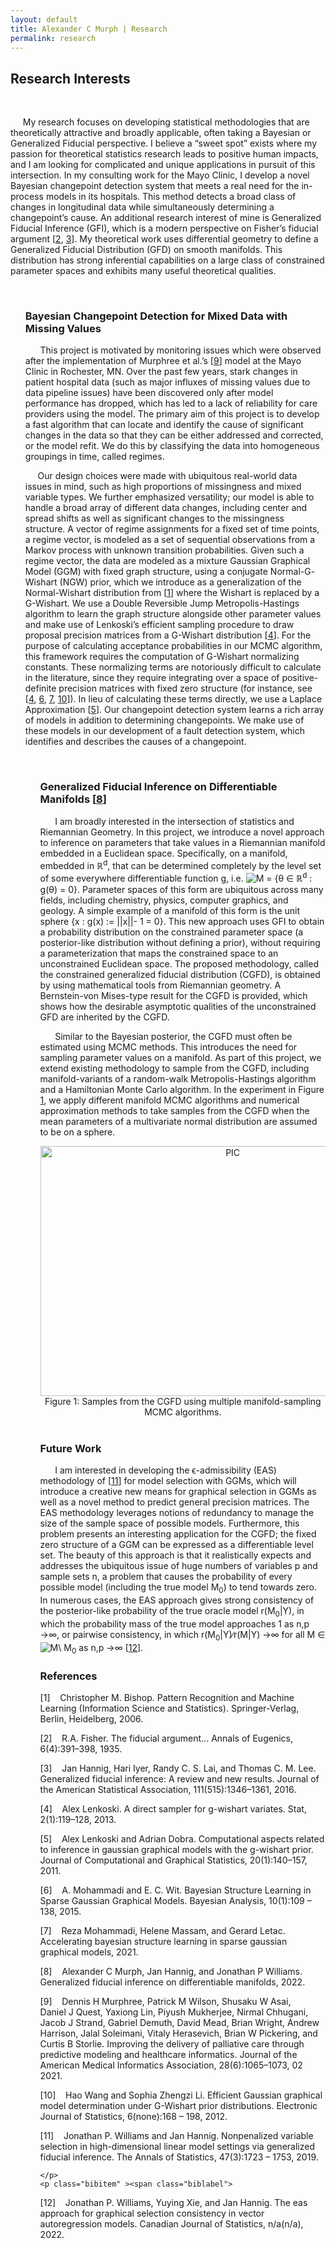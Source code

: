```yaml
---
layout: default
title: Alexander C Murph | Research
permalink: research 
---
```


<html > 
<head><title></title> 
<meta http-equiv="Content-Type" content="text/html; charset=iso-8859-1"> 
<meta name="generator" content="TeX4ht (http://www.tug.org/tex4ht/)"> 
<meta name="originator" content="TeX4ht (http://www.tug.org/tex4ht/)"> 
<!-- html --> 
<meta name="src" content="main.tex"> 
<link rel="stylesheet" type="text/css" href="main.css"> 
</head><body 
>
<div class="center" 
>
<!--l. 435--><p class="noindent" >
<!--l. 435--><p class="noindent" >

<div><h2>Research Interests</h2><br></div>
<!--l. 438--><p class="noindent" >&#x00A0;&#x00A0;&#x00A0;&#x00A0;&#x00A0;My research focuses on developing statistical methodologies that are theoretically attractive and broadly applicable, often taking
a Bayesian or Generalized Fiducial perspective. I believe a &#8220;sweet spot&#8221; exists where my passion for theoretical statistics research
leads to positive human impacts, and I am looking for complicated and unique applications in pursuit of this intersection.
In my consulting work for the Mayo Clinic, I develop a novel Bayesian changepoint detection system that meets a
real need for the in-process models in its hospitals. This method detects a broad class of changes in longitudinal
data while simultaneously determining a changepoint&#8217;s cause. An additional research interest of mine is Generalized
Fiducial Inference (GFI), which is a modern perspective on Fisher&#8217;s fiducial argument [<a 
href="#Xfisher1935">2</a>,&#x00A0;<a 
href="#Xhannig2016">3</a>]. My theoretical work uses
differential geometry to define a Generalized Fiducial Distribution (GFD) on smooth manifolds. This distribution has
strong inferential capabilities on a large class of constrained parameter spaces and exhibits many useful theoretical
qualities.
    
<ul>
<br>
<h3>Bayesian Changepoint Detection for Mixed Data with Missing Values</h3> <!--l. 442--><p class="noindent" >&#x00A0;&#x00A0;&#x00A0;&#x00A0;&#x00A0;<span 
class="cmbx-10"></span> This project is motivated by monitoring issues
which were observed after the implementation of Murphree et al.&#8217;s [<a 
href="#Xmurphree2021">9</a>] model at the Mayo Clinic in Rochester, MN. Over the past few
years, stark changes in patient hospital data (such as major influxes of missing values due to data pipeline issues) have been
discovered only after model performance has dropped, which has led to a lack of reliability for care providers using the model. The
primary aim of this project is to develop a fast algorithm that can locate and identify the cause of significant changes in the data so
that they can be either addressed and corrected, or the model refit. We do this by classifying the data into homogeneous groupings in
time, called regimes.
<!--l. 444--><p class="noindent" >&#x00A0;&#x00A0;&#x00A0;&#x00A0;&#x00A0;Our design choices were made with ubiquitous real-world data issues in mind, such as high proportions of missingness and
mixed variable types. We further emphasized versatility; our model is able to handle a broad array of different data changes, including
center and spread shifts as well as significant changes to the missingness structure. A vector of regime assignments for a fixed set of
time points, a regime vector, is modeled as a set of sequential observations from a Markov process with unknown
transition probabilities. Given such a regime vector, the data are modeled as a mixture Gaussian Graphical Model
(GGM) with fixed graph structure, using a conjugate Normal-<span 
class="cmmi-10">G</span>-Wishart (NGW) prior, which we introduce as a
generalization of the Normal-Wishart distribution from [<a 
href="#Xbishop2006">1</a>] where the Wishart is replaced by a <span 
class="cmmi-10">G</span>-Wishart. We use
a Double Reversible Jump Metropolis-Hastings algorithm to learn the graph structure <span 
class="cmti-10">alongside </span>other parameter
values and make use of Lenkoski&#8217;s efficient sampling procedure to draw proposal precision matrices from a G-Wishart
distribution [<a 
href="#Xlenkoski2013">4</a>]. For the purpose of calculating acceptance probabilities in our MCMC algorithm, this framework requires
the computation of <span 
class="cmmi-10">G</span>-Wishart normalizing constants. These normalizing terms are notoriously difficult to calculate
in the literature, since they require integrating over a space of positive-definite precision matrices with fixed zero
structure (for instance, see [<a 
href="#Xlenkoski2013">4</a>,&#x00A0;<a 
href="#Xmohammadi2015">6</a>,&#x00A0;<a 
href="#Xmohammadi2021">7</a>,&#x00A0;<a 
href="#Xwang2012">10</a>]). In lieu of calculating these terms directly, we use a Laplace Approximation [<a 
href="#Xlenkoski2011">5</a>].
Our changepoint detection system learns a rich array of models in addition to determining changepoints. We make
use of these models in our development of a fault detection system, which identifies and describes the causes of a
changepoint.
    </p>   
<ul>
<br>
<h3>Generalized Fiducial Inference on Differentiable Manifolds [<a 
href="#Xmurph2022">8</a>]</h3>
<!--l. 442--><p class="noindent" >&#x00A0;&#x00A0;&#x00A0;&#x00A0;&#x00A0;<span 
class="cmbx-10"></span> I am broadly interested in the intersection of statistics
and Riemannian Geometry. In this project, we introduce a novel approach to inference on parameters that take values in a
Riemannian manifold embedded in a Euclidean space. Specifically, on a manifold, embedded in <span 
class="msbm-10">&#x211D;</span><sup><span 
class="cmmi-7">d</span></sup>, that can be determined completely
by the level set of some everywhere differentiable function <span 
class="cmmi-10">g</span>, i.e. <span 
class="cmsy-10"><img 
src="https://sirmurphalot.github.io/assets/cmsy10-4d.png" alt="M" class="10x-x-4d" /> </span>= <span 
class="cmsy-10">{</span><span 
class="cmmi-10">&#x03B8; </span><span 
class="cmsy-10">&#x2208; </span><span 
class="msbm-10">&#x211D;</span><sup><span 
class="cmmi-7">d</span></sup> : <span 
class="cmmi-10">g</span>(<span 
class="cmmi-10">&#x03B8;</span>) = 0<span 
class="cmsy-10">}</span><span 
class="cmmi-10">. </span>Parameter spaces of this form are
ubiquitous across many fields, including chemistry, physics, computer graphics, and geology. A simple example of a manifold of this
form is the unit sphere <span 
class="cmsy-10">{</span><span 
class="cmmi-10">x </span>: <span 
class="cmmi-10">g</span>(<span 
class="cmmi-10">x</span>) := <span 
class="cmsy-10">||</span><span 
class="cmmi-10">x</span><span 
class="cmsy-10">||- </span>1 = 0<span 
class="cmsy-10">}</span>. This new approach uses GFI to obtain a probability distribution on the constrained
parameter space (a posterior-like distribution without defining a prior), without requiring a parameterization that maps the
constrained space to an unconstrained Euclidean space. The proposed methodology, called the constrained generalized fiducial
distribution (CGFD), is obtained by using mathematical tools from Riemannian geometry. A Bernstein-von Mises-type result for the
CGFD is provided, which shows how the desirable asymptotic qualities of the unconstrained GFD are inherited by the
CGFD.
    </p>
<!--l. 442--><p class="noindent" >&#x00A0;&#x00A0;&#x00A0;&#x00A0;&#x00A0;<span 
class="cmbx-10"></span> Similar to the Bayesian posterior, the CGFD must often be estimated using MCMC methods. This introduces the need for
sampling parameter values on a manifold. As part of this project, we extend existing methodology to sample from the CGFD,
including manifold-variants of a random-walk Metropolis-Hastings algorithm and a Hamiltonian Monte Carlo algorithm. In the
experiment in Figure <a 
href="#x1-21">1<!--tex4ht:ref: fig:brain_eigen --></a>, we apply different manifold MCMC algorithms and numerical approximation methods to take
samples from the CGFD when the mean parameters of a multivariate normal distribution are assumed to be on a
sphere. <br>
    </p>
    
<center>
<img 
src="https://sirmurphalot.github.io/assets/FourSpheres-.png" alt="PIC" width="600" 
     height="400"  
>
<br /> 
<!--l. 444--><div class="caption" 
><span class="id">Figure&#x00A0;1:  </span><span  
class="content"><span 
class="cmr-9">Samples  from  the</span>
<span 
class="cmr-9">CGFD</span>
<span 
class="cmr-9">using multiple manifold-sampling</span>
<span 
class="cmr-9">MCMC algorithms.</span></span></div><!--tex4ht:label?: x1-21 -->
</center>
<br>
   
<h3>Future Work</h3>
<!--l. 442--><p class="noindent" >&#x00A0;&#x00A0;&#x00A0;&#x00A0;&#x00A0;<span 
class="cmbx-10"></span> I am interested in developing the <span 
class="cmmi-10">&#x03F5;</span>-admissibility (EAS) methodology of [<a 
href="#Xwilliams2019">11</a>] for model selection with GGMs,
which will introduce a creative new means for graphical selection in GGMs as well as a novel method to predict general precision
matrices. The EAS methodology leverages notions of redundancy to manage the size of the sample space of possible models.
Furthermore, this problem presents an interesting application for the CGFD; the fixed zero structure of a GGM can be expressed as a
differentiable level set. The beauty of this approach is that it realistically expects and addresses the ubiquitous issue of huge numbers of variables <span 
class="cmmi-10">p </span>and sample sets <span 
class="cmmi-10">n</span>, a problem that causes the probability of every possible model
(including the true model <span 
class="cmmi-10">M</span><sub><span 
class="cmr-7">0</span></sub>) to tend towards zero. In numerous cases, the EAS approach gives strong consistency of
the posterior-like probability of the true oracle model <span 
class="cmmi-10">r</span>(<span 
class="cmmi-10">M</span><sub><span 
class="cmr-7">0</span></sub><span 
class="cmsy-10">|</span><span 
class="cmbx-10">Y</span>), in which the probability mass of the true model
approaches 1 as <span 
class="cmmi-10">n,p </span><span 
class="cmsy-10">&#x2192;&#x221E;</span>, or pairwise consistency, in which <span 
class="cmmi-10">r</span>(<span 
class="cmmi-10">M</span><sub><span 
class="cmr-7">0</span></sub><span 
class="cmsy-10">|</span><span 
class="cmbx-10">Y</span>)<span 
class="cmmi-10">&#x2215;r</span>(<span 
class="cmmi-10">M</span><span 
class="cmsy-10">|</span><span 
class="cmbx-10">Y</span>) <span 
class="cmsy-10">&#x2192;&#x221E; </span>for all <span 
class="cmmi-10">M </span><span 
class="cmsy-10">&#x2208;<img 
src="https://sirmurphalot.github.io/assets/cmsy10-4d.png" alt="M" class="10x-x-4d" />\ </span><span 
class="cmmi-10">M</span><sub><span 
class="cmr-7">0</span></sub> as <span 
class="cmmi-10">n,p </span><span 
class="cmsy-10">&#x2192;&#x221E;</span>
[<a 
href="#Xwilliams2022">12</a>].
</p>

<h3 class="likesectionHead"><a 
 id="x1-1000"></a>References</h3>
<!--l. 1--><p class="noindent" >
    <div class="thebibliography">
    <p class="bibitem" ><span class="biblabel">
 <a 
 id="Xbishop2006"></a>[1] <span class="bibsp">&#x00A0;&#x00A0;&#x00A0;</span></span>Christopher&#x00A0;M.  Bishop.     <span 
class="cmti-10">Pattern  Recognition  and  Machine  Learning  (Information  Science  and  Statistics)</span>.
    Springer-Verlag, Berlin, Heidelberg, 2006.
    </p>
    <p class="bibitem" ><span class="biblabel">
 <a 
 id="Xfisher1935"></a>[2] <span class="bibsp">&#x00A0;&#x00A0;&#x00A0;</span></span>R.A. Fisher. The fiducial argument... <span 
class="cmti-10">Annals of Eugenics</span>, 6(4):391&#8211;398, 1935.
    </p>
    <p class="bibitem" ><span class="biblabel">
 <a 
 id="Xhannig2016"></a>[3] <span class="bibsp">&#x00A0;&#x00A0;&#x00A0;</span></span>Jan Hannig, Hari Iyer, Randy C.&#x00A0;S. Lai, and Thomas C.&#x00A0;M. Lee. Generalized fiducial inference: A review and new
    results. <span 
class="cmti-10">Journal of the American Statistical Association</span>, 111(515):1346&#8211;1361, 2016.
    </p>
    <p class="bibitem" ><span class="biblabel">
 <a 
 id="Xlenkoski2013"></a>[4] <span class="bibsp">&#x00A0;&#x00A0;&#x00A0;</span></span>Alex Lenkoski. A direct sampler for g-wishart variates. <span 
class="cmti-10">Stat</span>, 2(1):119&#8211;128, 2013.
    </p>
    <p class="bibitem" ><span class="biblabel">
 <a 
 id="Xlenkoski2011"></a>[5] <span class="bibsp">&#x00A0;&#x00A0;&#x00A0;</span></span>Alex Lenkoski and Adrian Dobra. Computational aspects related to inference in gaussian graphical models with the
    g-wishart prior. <span 
class="cmti-10">Journal of Computational and Graphical Statistics</span>, 20(1):140&#8211;157, 2011.
    </p>
    <p class="bibitem" ><span class="biblabel">
 <a 
 id="Xmohammadi2015"></a>[6] <span class="bibsp">&#x00A0;&#x00A0;&#x00A0;</span></span>A.&#x00A0;Mohammadi and E.&#x00A0;C. Wit.   Bayesian Structure Learning in Sparse Gaussian Graphical Models.   <span 
class="cmti-10">Bayesian</span>
    <span 
class="cmti-10">Analysis</span>, 10(1):109 &#8211; 138, 2015.
    </p>
    <p class="bibitem" ><span class="biblabel">
 <a 
 id="Xmohammadi2021"></a>[7] <span class="bibsp">&#x00A0;&#x00A0;&#x00A0;</span></span>Reza Mohammadi, Helene Massam, and Gerard Letac.  Accelerating bayesian structure learning in sparse gaussian
    graphical models, 2021.
    </p>
    <p class="bibitem" ><span class="biblabel">
 <a 
 id="Xmurph2022"></a>[8] <span class="bibsp">&#x00A0;&#x00A0;&#x00A0;</span></span>Alexander&#x00A0;C  Murph,  Jan  Hannig,  and  Jonathan&#x00A0;P  Williams.   Generalized  fiducial  inference  on  differentiable
    manifolds, 2022.
    </p>
    <p class="bibitem" ><span class="biblabel">
 <a 
 id="Xmurphree2021"></a>[9] <span class="bibsp">&#x00A0;&#x00A0;&#x00A0;</span></span>Dennis&#x00A0;H Murphree, Patrick&#x00A0;M Wilson, Shusaku&#x00A0;W Asai, Daniel&#x00A0;J Quest, Yaxiong Lin, Piyush Mukherjee, Nirmal
    Chhugani, Jacob&#x00A0;J Strand, Gabriel Demuth, David Mead, Brian Wright, Andrew Harrison, Jalal Soleimani, Vitaly
    Herasevich, Brian&#x00A0;W Pickering, and Curtis&#x00A0;B Storlie.   Improving the delivery of palliative care through predictive
    modeling and healthcare informatics.  <span 
class="cmti-10">Journal of the American Medical Informatics Association</span>, 28(6):1065&#8211;1073, 02
    2021.
    </p>
    <p class="bibitem" ><span class="biblabel">
<a 
 id="Xwang2012"></a>[10] <span class="bibsp">&#x00A0;&#x00A0;&#x00A0;</span></span>Hao  Wang  and  Sophia&#x00A0;Zhengzi  Li.   Efficient  Gaussian  graphical  model  determination  under  G-Wishart  prior
    distributions. <span 
class="cmti-10">Electronic Journal of Statistics</span>, 6(none):168 &#8211; 198, 2012.
    </p>
    <p class="bibitem" ><span class="biblabel">
<a 
 id="Xwilliams2019"></a>[11] <span class="bibsp">&#x00A0;&#x00A0;&#x00A0;</span></span>Jonathan&#x00A0;P. Williams and Jan Hannig.  Nonpenalized variable selection in high-dimensional linear model settings
    via generalized fiducial inference. <span 
class="cmti-10">The Annals of Statistics</span>, 47(3):1723 &#8211; 1753, 2019.
                                                                                                       
                                                                                                       
    </p>
    <p class="bibitem" ><span class="biblabel">
<a 
 id="Xwilliams2022"></a>[12] <span class="bibsp">&#x00A0;&#x00A0;&#x00A0;</span></span>Jonathan&#x00A0;P. Williams, Yuying Xie, and Jan Hannig. The eas approach for graphical selection consistency in vector
    autoregression models. <span 
class="cmti-10">Canadian Journal of Statistics</span>, n/a(n/a), 2022.
</p>
    </div>
